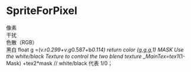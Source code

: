 # SpriteForPixel
像素  
干扰  
色散（RGB）  
黑白 float g =(v.r*0.299+v.g*0.587+b*0.114)  return color (g,g,g,1)
MASK Use the white/black Texture to control the two blend texture _MainTex=tex1*(1-Mask) +tex2*mask // white/black 代表 1/0；

